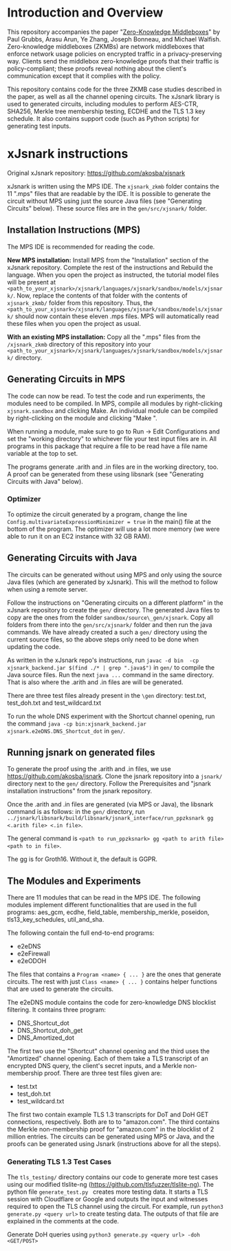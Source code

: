 # Introduction and Overview

This repository accompanies the paper "[Zero-Knowledge Middleboxes](https://eprint.iacr.org/2021/1022.pdf)" by Paul Grubbs, Arasu Arun, Ye Zhang, Joseph Bonneau, and Michael Walfish. Zero-knowledge middleboxes (ZKMBs) are network middleboxes that enforce network usage policies on encrypted traffic in a privacy-preserving way. Clients send the middlebox zero-knowledge proofs that their traffic is policy-compliant; these proofs reveal nothing about the client's communication except that it complies with the policy.


This repository contains code for the three ZKMB case studies described in the paper, as well as all the channel opening circuits. 
The xJsnark library is used to generated circuits, including modules to perform AES-CTR, SHA256, Merkle tree membership testing, ECDHE and the TLS 1.3 key schedule. It also contains support code (such as Python scripts) for generating test inputs.

# xJsnark instructions

Original xJsnark repository: https://github.com/akosba/xjsnark 

xJsnark is written using the MPS IDE. The `xjsnark_zkmb` folder contains the 11 ".mps" files that are readable by the IDE. It is possible to generate the circuit without MPS using just the source Java files (see "Generating Circuits" below). These source files are in the `gen/src/xjsnark/` folder.

## Installation Instructions (MPS)

The MPS IDE is recommended for reading the code. 

__New MPS installation:__ Install MPS from the "Installation" section of the xJsnark repository. Complete the rest of the instructions and Rebuild the language. When you open the project as instructed, the tutorial model files will be present at `<path_to_your_xjsnark>/xjsnark/languages/xjsnark/sandbox/models/xjsnark/`. Now, replace the contents of that folder with the contents of `xjsnark_zkmb/` folder from this repository. Thus, the `<path_to_your_xjsnark>/xjsnark/languages/xjsnark/sandbox/models/xjsnark/` should now contain these eleven .mps files. MPS will automatically read these files when you open the project as usual.

__With an existing MPS installation:__ Copy all the ".mps" files from the `/xjsnark_zkmb` directory of this repository into your `<path_to_your_xjsnark>/xjsnark/languages/xjsnark/sandbox/models/xjsnark/` directory.

## Generating Circuits in MPS

The code can now be read. To test the code and run experiments, the modules need to be compiled. In MPS, compile all modules by right-clicking `xjsnark.sandbox` and clicking Make. An individual module can be compiled by right-clicking on the module and clicking "Make <module>".  

When running a module, make sure to go to Run -> Edit Configurations and set the "working directory" to whichever file your test input files are in. All programs in this package that require a file to be read have a file name variable at the top to set.

The programs generate .arith and .in files are in the working directory, too. A proof can be generated from these using libsnark (see "Generating Circuits with Java" below).

### Optimizer

To optimize the circuit generated by a program, change the line `Config.multivariateExpressionMinimizer = true` in the main() file at the bottom of the program. The optimizer will use a lot more memory (we were able to run it on an EC2 instance with 32 GB RAM).

## Generating Circuits with Java

The circuits can be generated without using MPS and only using the source Java files (which are generated by xJsnark). This will the method to follow when using a remote server. 

Follow the instructions on "Generating circuits on a different platform" in the xJsnark repository to create the `gen/` directory. The generated Java files to copy are the ones from the folder `sandbox/source\_gen/xjsnark`. Copy all folders from there into the `gen/src/xjsnark/` folder and then run the java commands. We have already created a such a `gen/` directory using the current source files, so the above steps only need to be done when updating the code.

As written in the xJsnark repo's instructions, run `javac -d bin  -cp xjsnark_backend.jar $(find ./* | grep ".java$")` in `gen/` to compile the Java source files. Run the next `java ...` command in the same directory. That is also where the .arith and .in files are will be generated.

There are three test files already present in the `\gen` directory: test.txt, test_doh.txt and test_wildcard.txt

To run the whole DNS experiment with the Shortcut channel opening, run the command `java -cp bin:xjsnark_backend.jar xjsnark.e2eDNS.DNS_Shortcut_dot` in `gen/`.

## Running jsnark on generated files

To generate the proof using the .arith and .in files, we use https://github.com/akosba/jsnark. Clone the jsnark repository into a `jsnark/` directory next to the `gen/` directory. Follow the Prerequisites and "jsnark installation instructions" from the jsnark repository.

Once the .arith and .in files are generated (via MPS or Java), the libsnark command is as follows: in the `gen/` directory, run `../jsnark/libsnark/build/libsnark/jsnark_interface/run_ppzksnark gg <.arith file> <.in file>`.

The general command is `<path to run_ppzksnark> gg <path to arith file> <path to in file>`.

The gg is for Groth16. Without it, the default is GGPR. 

## The Modules and Experiments

There are 11 modules that can be read in the MPS IDE. The following modules implement different functionalities that are used in the full programs: aes_gcm, ecdhe, field_table, membership_merkle, poseidon, tls13_key_schedules, util_and_sha.

The following contain the full end-to-end programs:
* e2eDNS
* e2eFirewall
* e2eODOH

The files that contains a `Program <name> { ... }` are the ones that generate circuits. The rest with just `Class <name> { ... }` contains helper functions that are used to generate the circuits.

The e2eDNS module contains the code for zero-knowledge DNS blocklist filtering. It contains three program:
* DNS_Shortcut_dot
* DNS_Shortcut_doh_get
* DNS_Amortized_dot

The first two use the "Shortcut" channel opening and the third uses the "Amortized" channel opening. Each of them take a TLS transcript of an encrypted DNS query, the client's secret inputs, and a Merkle non-membership proof. There are three test files given are: 
* test.txt
* test_doh.txt
* test_wildcard.txt

The first two contain example TLS 1.3 transcripts for DoT and DoH GET connections, respectively. Both are to to "amazon.com". The third contains the Merkle non-membership proof for "amazon.com" in the blocklist of 2 million entries. The circuits can be generated using MPS or Java, and the proofs can be generated using Jsnark (instructions above for all the steps).

### Generating TLS 1.3 Test Cases

The `tls_testing/` directory contains our code to generate more test cases using our modified tlslite-ng (https://github.com/tlsfuzzer/tlslite-ng). The python file `generate_test.py ` creates more testing data. It starts a TLS session with Cloudflare or Google and outputs the input and witnesses required to open the TLS channel using the circuit. For example, run `python3 generate.py <query url>` to create testing data. The outputs of that file are explained in the comments at the code.

Generate DoH queries using `python3 generate.py <query url> -doh <GET/POST>`





